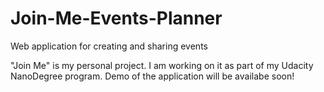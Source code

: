 # Join-Me-Events-Planner
Web application for creating and sharing events

"Join Me" is my personal project. I am working on it as part of my Udacity NanoDegree program.
Demo of the application will be availabe soon!
